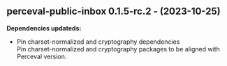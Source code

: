 ## perceval-public-inbox 0.1.5-rc.2 - (2023-10-25)

**Dependencies updateds:**

 * Pin charset-normalized and cryptography dependencies\
   Pin charset-normalized and cryptography packages to be aligned with
   Perceval version.

